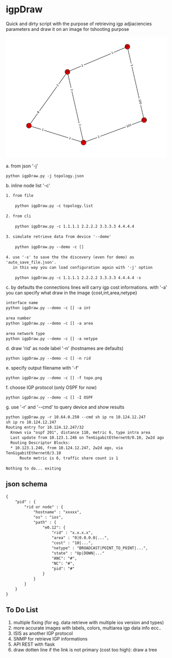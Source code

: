 # igpDraw

Quick and dirty script with the purpose of retrieving igp adjiaciencies parameters and draw it on an image for tshooting purpose

![alt tag](https://github.com/mft3000/igpDraw/blob/master/ospf_doc.png)

a. from json '-j'

	
	python igpDraw.py -j topology.json
	

b. inline node list '-c'

	1. from file

		python igpDraw.py -c topology.list

	2. from cli

		python igpDraw.py -c 1.1.1.1 2.2.2.2 3.3.3.3 4.4.4.4

	3. simulate retrieve data from device '--demo'

		python igpDraw.py --demo -c []

	4. use '-s' to save the the discovery (even for demo) as 'auto_save_file.json'. 
	   in this way you can load configuration again with '-j' option

		python igpDraw.py -c 1.1.1.1 2.2.2.2 3.3.3.3 4.4.4.4 -s

c. by defaults the connections lines will carry igp cost informations. with '-a' you can specify what draw in the image {cost,int,area,netype}

	interface name
	python igpDraw.py --demo -c [] -a int

	area number
	python igpDraw.py --demo -c [] -a area

	area network type 
	python igpDraw.py --demo -c [] -a netype

d. draw 'rid' as node label '-n' (hostnames are defaults)

	python igpDraw.py --demo -c [] -n rid

e. specify output filename with '-f'

	python igpDraw.py --demo -c [] -f topo.png

f. choose IGP protocol (only OSPF for now)

	python igpDraw.py --demo -c [] -I OSPF

g. use '-r' and '--cmd' to query device and show results

	python igpDraw.py -r 10.64.0.250 --cmd sh ip ro 10.124.12.247
	sh ip ro 10.124.12.247
	Routing entry for 10.124.12.247/32
	  Known via "ospf 201", distance 110, metric 6, type intra area
	  Last update from 10.123.1.246 on TenGigabitEthernet0/0.10, 2w2d ago
	  Routing Descriptor Blocks:
	  * 10.123.1.246, from 10.124.12.247, 2w2d ago, via TenGigabitEthernet0/3.10
	      Route metric is 6, traffic share count is 1
	      
	Nothing to do... exiting

## json schema
```
{
	"pid" : {
		"rid or node" : {
			"hostname" : "xxxxx", 
			"os" : "ios",
			"path" : {
				"e0.12": {
					"rid" : "x.x.x.x", 
					"area" : "0|0.0.0.0|...",
					"cost" : "10|...",
					"netype" : "BROADCAST|POINT_TO_POINT|...",
					"state" : "Up|DOWN|..."
                    "ANC": "#",
                    "NC": "#",
                    "pid": "#"
				}
			}
		}
	}
}
```
## To Do List

1. multiple fixing (for eg. data retrieve with multiple ios version and types)
2. more accurate images with labels, colors, multiarea igp data info ecc..
3. ISIS as another IGP protocol
4. SNMP for retrieve IGP informations
5. API REST with flask
6. draw dotten line if the link is not primary (cost too high): draw a tree
